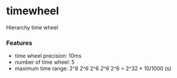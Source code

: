 # timewheel

Hierarchy time wheel

### Features

- time wheel precision: 10ms
- number of time wheel: 5
- maximum time range: 2^8 *2^6* 2^6 *2^6* 2^6 = 2^32 * 10/1000 (s)



